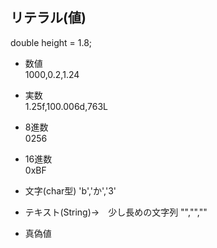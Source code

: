 ## リテラル(値)

double height = 1.8;

- 数値  
  1000,0.2,1.24
- 実数  
  1.25f,100.006d,763L
- 8進数  
  0256
- 16進数  
  0xBF

- 文字(char型)
  'b','か','3'
  
- テキスト(String)→　少し長めの文字列
  "","",""

- 真偽値
